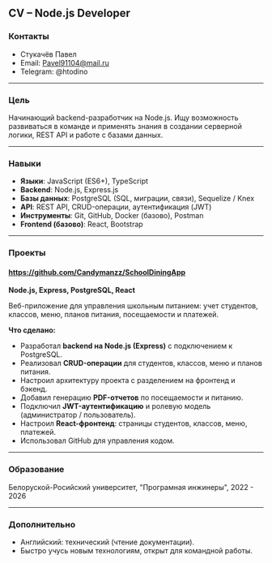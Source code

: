 ## CV – Node.js Developer

### Контакты

* Стукачёв Павел 
* Email: Pavel91104@mail.ru
* Telegram: @htodino

---

### Цель

Начинающий backend-разработчик на Node.js. Ищу возможность развиваться в команде и применять знания в создании серверной логики, REST API и работе с базами данных.

---

### Навыки

* **Языки**: JavaScript (ES6+), TypeScript
* **Backend**: Node.js, Express.js
* **Базы данных**: PostgreSQL (SQL, миграции, связи), Sequelize / Knex
* **API**: REST API, CRUD-операции, аутентификация (JWT)
* **Инструменты**: Git, GitHub, Docker (базово), Postman
* **Frontend (базово)**: React, Bootstrap

---

### Проекты

#### https://github.com/Candymanzz/SchoolDiningApp

**Node.js, Express, PostgreSQL, React**

Веб-приложение для управления школьным питанием: учет студентов, классов, меню, планов питания, посещаемости и платежей.

**Что сделано:**

* Разработал **backend на Node.js (Express)** с подключением к PostgreSQL.
* Реализовал **CRUD-операции** для студентов, классов, меню и планов питания.
* Настроил архитектуру проекта с разделением на фронтенд и бэкенд.
* Добавил генерацию **PDF-отчетов** по посещаемости и питанию.
* Подключил **JWT-аутентификацию** и ролевую модель (администратор / пользователь).
* Настроил **React-фронтенд**: страницы студентов, классов, меню, платежей.
* Использовал GitHub для управления кодом.

---

### Образование

Белоруской-Росийский университет, "Програмная инжинеры", 2022 - 2026

---

### Дополнительно

* Английский: технический (чтение документации).
* Быстро учусь новым технологиям, открыт для командной работы.
